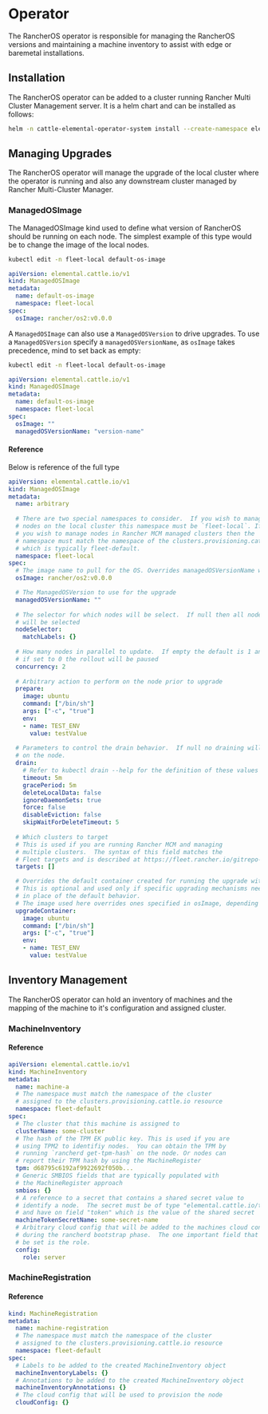 # Operator

The RancherOS operator is responsible for managing the RancherOS versions
and maintaining a machine inventory to assist with edge or baremetal installations.

## Installation

The RancherOS operator can be added to a cluster running Rancher Multi Cluster
Management server.  It is a helm chart and can be installed as follows:

```bash
helm -n cattle-elemental-operator-system install --create-namespace elemental-operator https://github.com/rancher/os2/releases/download/v0.1.0-alpha12/elemental-operator-0.1.0-alpha12-amd64.tgz
```


## Managing Upgrades

The RancherOS operator will manage the upgrade of the local cluster where the operator
is running and also any downstream cluster managed by Rancher Multi-Cluster
Manager.

### ManagedOSImage

The ManagedOSImage kind used to define what version of RancherOS should be
running on each node. The simplest example of this type would be to change
the image of the local nodes.

```bash
kubectl edit -n fleet-local default-os-image
```
```yaml
apiVersion: elemental.cattle.io/v1
kind: ManagedOSImage
metadata:
  name: default-os-image
  namespace: fleet-local
spec:
  osImage: rancher/os2:v0.0.0
```

A `ManagedOSImage` can also use a `ManagedOSVersion` to drive upgrades. 
To use a `ManagedOSVersion` specify a `managedOSVersionName`, as `osImage` takes precedence, mind to set back as empty:

```bash
kubectl edit -n fleet-local default-os-image
```
```yaml
apiVersion: elemental.cattle.io/v1
kind: ManagedOSImage
metadata:
  name: default-os-image
  namespace: fleet-local
spec:
  osImage: ""
  managedOSVersionName: "version-name"
```


#### Reference

Below is reference of the full type

```yaml
apiVersion: elemental.cattle.io/v1
kind: ManagedOSImage
metadata:
  name: arbitrary
  
  # There are two special namespaces to consider.  If you wish to manage
  # nodes on the local cluster this namespace must be `fleet-local`. If
  # you wish to manage nodes in Rancher MCM managed clusters then the
  # namespace must match the namespace of the clusters.provisioning.cattle.io resource
  # which is typically fleet-default.
  namespace: fleet-local
spec:
  # The image name to pull for the OS. Overrides managedOSVersionName when specified
  osImage: rancher/os2:v0.0.0

  # The ManagedOSVersion to use for the upgrade
  managedOSVersionName: ""
  
  # The selector for which nodes will be select.  If null then all nodes
  # will be selected
  nodeSelector:
    matchLabels: {}
    
  # How many nodes in parallel to update.  If empty the default is 1 and
  # if set to 0 the rollout will be paused
  concurrency: 2
    
  # Arbitrary action to perform on the node prior to upgrade
  prepare:
    image: ubuntu
    command: ["/bin/sh"]
    args: ["-c", "true"]
    env:
    - name: TEST_ENV
      value: testValue
      
  # Parameters to control the drain behavior.  If null no draining will happen
  # on the node.
  drain:
    # Refer to kubectl drain --help for the definition of these values
    timeout: 5m
    gracePeriod: 5m
    deleteLocalData: false
    ignoreDaemonSets: true
    force: false
    disableEviction: false
    skipWaitForDeleteTimeout: 5
    
  # Which clusters to target
  # This is used if you are running Rancher MCM and managing
  # multiple clusters.  The syntax of this field matches the
  # Fleet targets and is described at https://fleet.rancher.io/gitrepo-targets/
  targets: []

  # Overrides the default container created for running the upgrade with a custom one
  # This is optional and used only if specific upgrading mechanisms needs to be applied
  # in place of the default behavior.
  # The image used here overrides ones specified in osImage, depending on the upgrade strategy.
  upgradeContainer:
    image: ubuntu
    command: ["/bin/sh"]
    args: ["-c", "true"]
    env:
    - name: TEST_ENV
      value: testValue
```

## Inventory Management

The RancherOS operator can hold an inventory of machines and
the mapping of the machine to it's configuration and assigned cluster.

### MachineInventory

#### Reference

```yaml
apiVersion: elemental.cattle.io/v1
kind: MachineInventory
metadata:
  name: machine-a
  # The namespace must match the namespace of the cluster
  # assigned to the clusters.provisioning.cattle.io resource
  namespace: fleet-default
spec:
  # The cluster that this machine is assigned to
  clusterName: some-cluster
  # The hash of the TPM EK public key. This is used if you are
  # using TPM2 to identifiy nodes.  You can obtain the TPM by
  # running `rancherd get-tpm-hash` on the node. Or nodes can
  # report their TPM hash by using the MachineRegister
  tpm: d68795c6192af9922692f050b...
  # Generic SMBIOS fields that are typically populated with
  # the MachineRegister approach
  smbios: {}
  # A reference to a secret that contains a shared secret value to
  # identify a node.  The secret must be of type "elemental.cattle.io/token"
  # and have on field "token" which is the value of the shared secret
  machineTokenSecretName: some-secret-name
  # Arbitrary cloud config that will be added to the machines cloud config
  # during the rancherd bootstrap phase.  The one important field that should
  # be set is the role.
  config:
    role: server
```

### MachineRegistration

#### Reference

```yaml
kind: MachineRegistration
metadata:
  name: machine-registration
  # The namespace must match the namespace of the cluster
  # assigned to the clusters.provisioning.cattle.io resource
  namespace: fleet-default
spec:
  # Labels to be added to the created MachineInventory object
  machineInventoryLabels: {}
  # Annotations to be added to the created MachineInventory object
  machineInventoryAnnotations: {}
  # The cloud config that will be used to provision the node
  cloudConfig: {}
```
